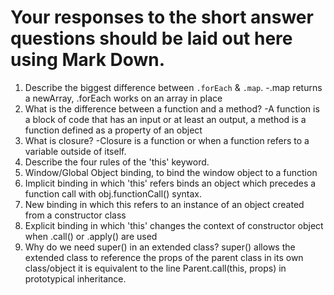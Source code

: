 # Your responses to the short answer questions should be laid out here using Mark Down.
1. Describe the biggest difference between `.forEach` & `.map`.
 -.map returns a newArray, .forEach works on an array in place
2. What is the difference between a function and a method?
  -A function is a block of code that has an input or at least an output, a method is a function defined as a property of an object
3. What is closure?
  -Closure is a function or when a function refers to a variable outside of itself.
4. Describe the four rules of the 'this' keyword.
  1. Window/Global Object binding, to bind the window object to a function
  2. Implicit binding in which 'this' refers binds an object which precedes a function call with obj.functionCall() syntax.
  3. New binding in which this refers to an instance of an object created from a constructor class
  4. Explicit binding in which 'this' changes the context of constructor object when .call() or .apply() are used
5. Why do we need super() in an extended class?
  super() allows the extended class to reference the props of the parent class in its own class/object it is equivalent to the line Parent.call(this, props) in prototypical inheritance.
